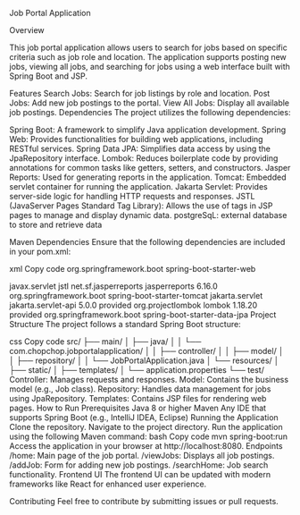 Job Portal Application

Overview

This job portal application allows users to search for jobs based on specific criteria such as job role and location. The application supports posting new jobs, viewing all jobs, and searching for jobs using a web interface built with Spring Boot and JSP.

Features
Search Jobs: Search for job listings by role and location.
Post Jobs: Add new job postings to the portal.
View All Jobs: Display all available job postings.
Dependencies
The project utilizes the following dependencies:

Spring Boot: A framework to simplify Java application development.
Spring Web: Provides functionalities for building web applications, including RESTful services.
Spring Data JPA: Simplifies data access by using the JpaRepository interface.
Lombok: Reduces boilerplate code by providing annotations for common tasks like getters, setters, and constructors.
Jasper Reports: Used for generating reports in the application.
Tomcat: Embedded servlet container for running the application.
Jakarta Servlet: Provides server-side logic for handling HTTP requests and responses.
JSTL (JavaServer Pages Standard Tag Library): Allows the use of tags in JSP pages to manage and display dynamic data.
postgreSqL: external database to store and retrieve data

Maven Dependencies
Ensure that the following dependencies are included in your pom.xml:

xml
Copy code
<dependency>
    <groupId>org.springframework.boot</groupId>
    <artifactId>spring-boot-starter-web</artifactId>
</dependency>

<dependency>
    <groupId>javax.servlet</groupId>
    <artifactId>jstl</artifactId>
</dependency>

<dependency>
    <groupId>net.sf.jasperreports</groupId>
    <artifactId>jasperreports</artifactId>
    <version>6.16.0</version>
</dependency>

<dependency>
    <groupId>org.springframework.boot</groupId>
    <artifactId>spring-boot-starter-tomcat</artifactId>
</dependency>

<dependency>
    <groupId>jakarta.servlet</groupId>
    <artifactId>jakarta.servlet-api</artifactId>
    <version>5.0.0</version>
    <scope>provided</scope>
</dependency>

<dependency>
    <groupId>org.projectlombok</groupId>
    <artifactId>lombok</artifactId>
    <version>1.18.20</version>
    <scope>provided</scope>
</dependency>

<dependency>
    <groupId>org.springframework.boot</groupId>
    <artifactId>spring-boot-starter-data-jpa</artifactId>
</dependency>
Project Structure
The project follows a standard Spring Boot structure:

css
Copy code
src/
 ├── main/
 │   ├── java/
 │   │   └── com.chopchop.jobportalapplication/
 │   │       ├── controller/
 │   │       ├── model/
 │   │       ├── repository/
 │   │       └── JobPortalApplication.java
 │   └── resources/
 │       ├── static/
 │       ├── templates/
 │       └── application.properties
 └── test/
Controller: Manages requests and responses.
Model: Contains the business model (e.g., Job class).
Repository: Handles data management for jobs using JpaRepository.
Templates: Contains JSP files for rendering web pages.
How to Run
Prerequisites
Java 8 or higher
Maven
Any IDE that supports Spring Boot (e.g., IntelliJ IDEA, Eclipse)
Running the Application
Clone the repository.
Navigate to the project directory.
Run the application using the following Maven command:
bash
Copy code
mvn spring-boot:run
Access the application in your browser at http://localhost:8080.
Endpoints
/home: Main page of the job portal.
/viewJobs: Displays all job postings.
/addJob: Form for adding new job postings.
/searchHome: Job search functionality.
Frontend UI
The frontend UI can be updated with modern frameworks like React for enhanced user experience.

Contributing
Feel free to contribute by submitting issues or pull requests.
